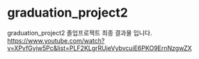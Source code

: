 # graduation_project2
graduation_project2
졸업프로젝트 최종 결과물 입니다.
https://www.youtube.com/watch?v=XPvfGyjw5Pc&list=PLF2KLgrRUjeVybvcuiE6PKO9ErnNzgwZX
